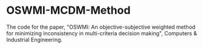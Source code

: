 # OSWMI-MCDM-Method
The code for the paper, "OSWMI: An objective-subjective weighted method for minimizing inconsistency in multi-criteria decision making", Computers &amp; Industrial Engineering.
